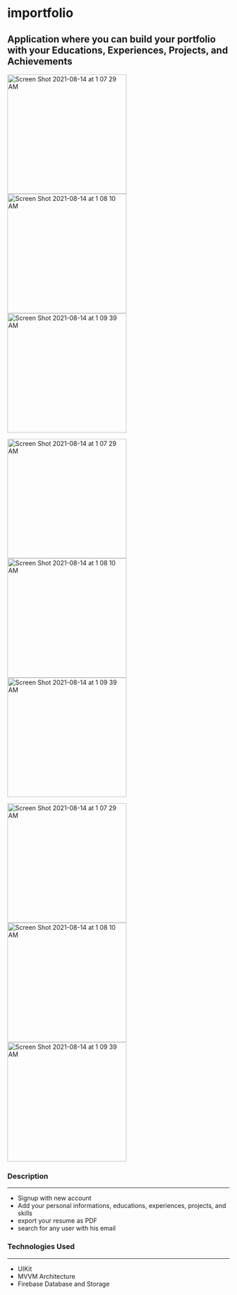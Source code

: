 # importfolio

## Application where you can build your portfolio with your Educations, Experiences, Projects, and Achievements

<img width="270" alt="Screen Shot 2021-08-14 at 1 07 29 AM" src="https://user-images.githubusercontent.com/52767660/137196866-977faf2c-a02f-4a67-83c8-06150e079c11.png"> <img width="270" alt="Screen Shot 2021-08-14 at 1 08 10 AM" src="https://user-images.githubusercontent.com/52767660/137196886-ae9d5504-6158-483d-94d9-57604662bfdc.png"> <img width="270" alt="Screen Shot 2021-08-14 at 1 09 39 AM" src="https://user-images.githubusercontent.com/52767660/137196975-21ef5c6b-df4e-4e3b-b8e6-81174ce8b96c.png">

<img width="270" alt="Screen Shot 2021-08-14 at 1 07 29 AM" src="https://user-images.githubusercontent.com/52767660/137196934-fc16b9c2-51c1-414e-a8b4-30d9fe152c32.png"> <img width="270" alt="Screen Shot 2021-08-14 at 1 08 10 AM" src="https://user-images.githubusercontent.com/52767660/137196949-fa178c63-7408-4586-9983-f80bd5d145f9.png"> <img width="270" alt="Screen Shot 2021-08-14 at 1 09 39 AM" src="https://user-images.githubusercontent.com/52767660/137197109-b9d9500c-d416-4a17-9c81-2fdc4caa099c.png">


<img width="270" alt="Screen Shot 2021-08-14 at 1 07 29 AM" src="https://user-images.githubusercontent.com/52767660/137197124-a5943caf-8a15-414b-9fa8-271f10c66f1b.png"> <img width="270" alt="Screen Shot 2021-08-14 at 1 08 10 AM" src="https://user-images.githubusercontent.com/52767660/137197139-6498db49-5f43-4871-94ec-1a8667433e9a.png"> <img width="270" alt="Screen Shot 2021-08-14 at 1 09 39 AM" src="https://user-images.githubusercontent.com/52767660/137197156-813668a3-443b-49d4-987d-54fd415d9249.png">








### Description
------------------------------------
* Signup with new account
* Add your personal informations, educations, experiences, projects, and skills
* export your resume as PDF
* search for any user with his email

### Technologies Used
------------------------------------
* UIKit
* MVVM Architecture
* Firebase Database and Storage
